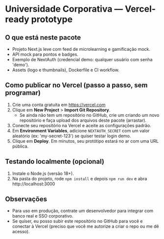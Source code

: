 # Universidade Corporativa — Vercel-ready prototype

## O que está neste pacote
- Projeto Next.js leve com feed de microlearning e gamificação mock.
- API mock para pontos e badges.
- Exemplo de NextAuth (credencial demo: qualquer usuário com senha 'demo').
- Assets (logo e thumbnails), Dockerfile e CI workflow.

## Como publicar no Vercel (passo a passo, sem programar)
1. Crie uma conta gratuita em https://vercel.com
2. Clique em **New Project** > **Import Git Repository**.
   - Se ainda não tem um repositório no GitHub, crie um criando um novo repositório e faça upload dos arquivos deste pacote (arrastar).
3. Conecte seu repositório na Vercel e aceite as configurações padrão.
4. Em **Environment Variables**, adicione `NEXTAUTH_SECRET` com um valor aleatório (ex: 'my-secret-123') se quiser testar login demo.
5. Clique em **Deploy**. Em minutos, seu protótipo estará no ar com uma URL pública.


## Testando localmente (opcional)
1. Instale o Node.js (versão 18+).
2. Na pasta do projeto, rode `npm install` e depois `npm run dev` e abra http://localhost:3000


## Observações
- Para uso em produção, contrate um desenvolvedor para integrar com banco real e SSO corporativo.
- Se quiser, eu posso subir este repositório no GitHub para você e conectar à Vercel (preciso que você me autorize a criar o repo ou me dê acesso).